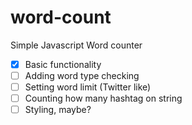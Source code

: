 # word-count
Simple Javascript Word counter

- [x] Basic functionality
- [ ] Adding word type checking
- [ ] Setting word limit (Twitter like)
- [ ] Counting how many hashtag on string
- [ ] Styling, maybe?
